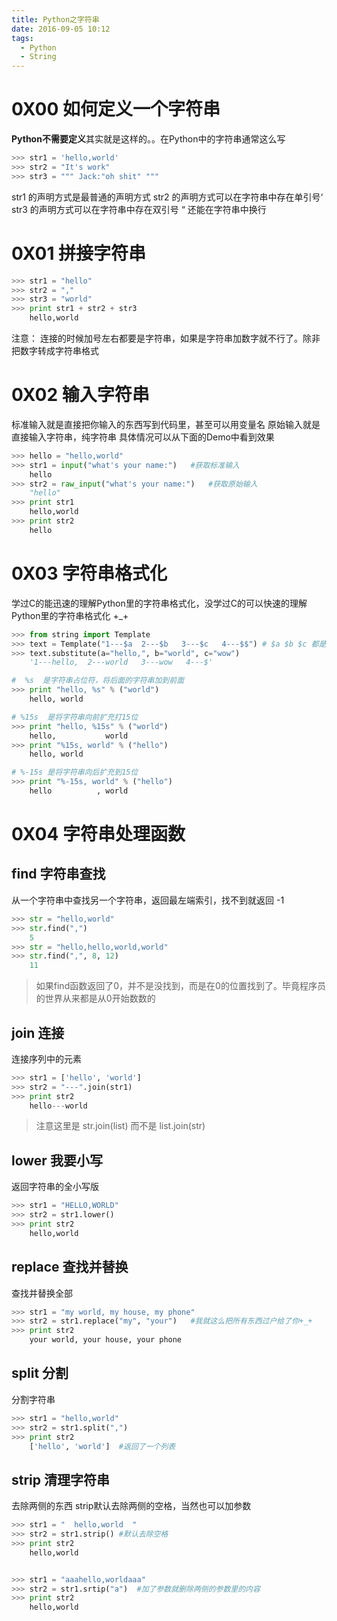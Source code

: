 ```yaml
---
title: Python之字符串
date: 2016-09-05 10:12
tags:
  - Python
  - String
---
```


# 0X00 如何定义一个字符串
**Python不需要定义**其实就是这样的。。在Python中的字符串通常这么写
```python
>>> str1 = 'hello,world'
>>> str2 = "It's work"
>>> str3 = """ Jack:"oh shit" """
```
str1 的声明方式是最普通的声明方式
str2 的声明方式可以在字符串中存在单引号‘
str3 的声明方式可以在字符串中存在双引号 “ 还能在字符串中换行

# 0X01 拼接字符串
```python
>>> str1 = "hello"
>>> str2 = ","
>>> str3 = "world"
>>> print str1 + str2 + str3
	hello,world
```
注意：
连接的时候加号左右都要是字符串，如果是字符串加数字就不行了。除非把数字转成字符串格式

# 0X02 输入字符串
标准输入就是直接把你输入的东西写到代码里，甚至可以用变量名
原始输入就是直接输入字符串，纯字符串
具体情况可以从下面的Demo中看到效果
```python
>>> hello = "hello,world"
>>> str1 = input("what's your name:")   #获取标准输入
	hello
>>> str2 = raw_input("what's your name:")	#获取原始输入
	"hello"
>>> print str1
	hello,world
>>> print str2
	hello
```

# 0X03 字符串格式化
学过C的能迅速的理解Python里的字符串格式化，没学过C的可以快速的理解Python里的字符串格式化  +_+
```python
>>> from string import Template
>>> text = Template("1---$a  2---$b   3---$c   4---$$")	# $a $b $c 都是字符串占位符，先写好后赋值
>>> text.substitute(a="hello,", b="world", c="wow")
	'1---hello,  2---world   3---wow   4---$'

#  %s  是字符串占位符，将后面的字符串加到前面
>>> print "hello, %s" % ("world")
	hello, world

# %15s  是将字符串向前扩充打15位
>>> print "hello, %15s" % ("world")
	hello,           world
>>> print "%15s, world" % ("hello")
    hello, world

# %-15s 是将字符串向后扩充到15位
>>> print "%-15s, world" % ("hello")
	hello          , world
```

# 0X04 字符串处理函数
## find 字符串查找
从一个字符串中查找另一个字符串，返回最左端索引，找不到就返回 -1
```python
>>> str = "hello,world"
>>> str.find(",")
	5
>>> str = "hello,hello,world,world"
>>> str.find(",", 8, 12)
	11
```
> 如果find函数返回了0，并不是没找到，而是在0的位置找到了。毕竟程序员的世界从来都是从0开始数数的

## join 连接
连接序列中的元素
```python
>>> str1 = ['hello', 'world']
>>> str2 = "---".join(str1)
>>> print str2
	hello---world
```
> 注意这里是  str.join(list)  而不是  list.join(str)

## lower 我要小写
返回字符串的全小写版
```python
>>> str1 = "HELLO,WORLD"
>>> str2 = str1.lower()
>>> print str2
	hello,world
```

## replace 查找并替换
查找并替换全部
```python
>>> str1 = "my world, my house, my phone"
>>> str2 = str1.replace("my", "your")	#我就这么把所有东西过户给了你+_+
>>> print str2
	your world, your house, your phone
```

## split 分割
分割字符串
```python
>>> str1 = "hello,world"
>>> str2 = str1.split(",")
>>> print str2
	['hello', 'world']	#返回了一个列表
```

## strip 清理字符串
去除两侧的东西
strip默认去除两侧的空格，当然也可以加参数
```python
>>>	str1 = "  hello,world  "
>>>	str2 = str1.strip()	#默认去除空格
>>>	print str2
	hello,world


>>> str1 = "aaahello,worldaaa"
>>> str2 = str1.srtip("a")  #加了参数就删除两侧的参数里的内容
>>> print str2
	hello,world
```
